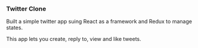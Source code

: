 ### Twitter Clone

Built a simple twitter app suing React as a framework and Redux to manage states.

This app lets you create, reply to, view and like tweets.